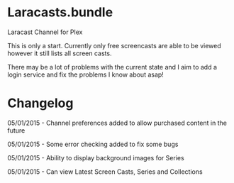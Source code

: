 Laracasts.bundle
================

Laracast Channel for Plex

This is only a start. Currently only free screencasts are able to be viewed however it still lists all screen casts.

There may be a lot of problems with the current state and I aim to add a login service and fix the problems I know about asap!


Changelog
=========

05/01/2015 - Channel preferences added to allow purchased content in the future

05/01/2015 - Some error checking added to fix some bugs

05/01/2015 - Ability to display background images for Series

05/01/2015 - Can view Latest Screen Casts, Series and Collections
